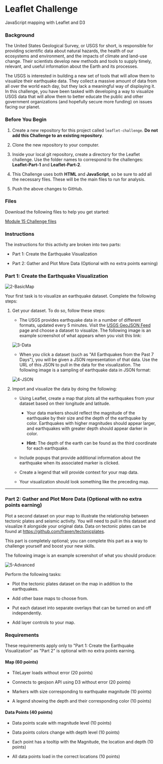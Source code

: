 # Leaflet Challenge
JavaScript mapping with Leaflet and D3
  <div class="description user_content "><div id="bootcamp">
<img style="display: none;" src="https://static.bc-edx.com/data/dl-1-2/m15/lms/img/banner.jpg" alt="lesson banner">
    <h3>Background</h3>
    <p>The United States Geological Survey, or USGS for short, is responsible for providing scientific data about natural hazards, the health of our ecosystems and environment, and the impacts of climate and land-use change. Their scientists develop new methods and tools to supply timely, relevant, and useful information about the Earth and its processes.</p>
    <p>The USGS is interested in building a new set of tools that will allow them to visualize their earthquake data. They collect a massive amount of data from all over the world each day, but they lack a meaningful way of displaying it. In this challenge, you have been tasked with developing a way to visualize USGS data that will allow them to better educate the public and other government organizations (and hopefully secure more funding) on issues facing our planet.</p>
    <h3>Before You Begin</h3>
    <ol>
        <li>
            <p>Create a new repository for this project called <code>leaflet-challenge</code>. <strong>Do not add this Challenge to an existing repository</strong>.</p>
        </li>
        <li>
            <p>Clone the new repository to your computer.</p>
        </li>
        <li>
            <p>Inside your local git repository, create a directory for the Leaflet challenge. Use the folder names to correspond to the challenges: <strong>Leaflet-Part-1</strong> and <strong>Leaflet-Part-2</strong>.</p>
        </li>
        <li>
            <p>This Challenge uses both <strong>HTML</strong> and <strong>JavaScript</strong>, so be sure to add all the necessary files. These will be the main files to run for analysis.</p>
        </li>
        <li>
            <p>Push the above changes to GitHub.</p>
        </li>
    </ol>
    <h3>Files</h3>
    <p>Download the following files to help you get started:</p>
    <p><a href="https://static.bc-edx.com/data/dl-1-2/m15/lms/starter/Starter_Code.zip">Module 15 Challenge files</a></p>
    <h3>Instructions</h3>
    <p>The instructions for this activity are broken into two parts:</p>
    <ul>
        <li>
            <p>Part 1: Create the Earthquake Visualization</p>
        </li>
        <li>
            <p>Part 2: Gather and Plot More Data (Optional with no extra points earning)</p>
        </li>
    </ul>
    <h3>Part 1: Create the Earthquake Visualization</h3>
    <p><img src="https://static.bc-edx.com/data/dl-1-2/m15/lms/img/2-BasicMap.jpg" alt="2-BasicMap"></p>
    <p>Your first task is to visualize an earthquake dataset. Complete the following steps:</p>
    <ol>
        <li>
            <p>Get your dataset. To do so, follow these steps:</p>
            <ul>
                <li>The USGS provides earthquake data in a number of different formats, updated every 5 minutes. Visit the <a href="http://earthquake.usgs.gov/earthquakes/feed/v1.0/geojson.php">USGS GeoJSON Feed</a> page and choose a dataset to visualize. The following image is an example screenshot of what appears when you visit this link:</li>
            </ul>
            <p><img src="https://static.bc-edx.com/data/dl-1-2/m15/lms/img/3-Data.jpg" alt="3-Data"></p>
            <ul>
                <li>When you click a dataset (such as "All Earthquakes from the Past 7 Days"), you will be given a JSON representation of that data. Use the URL of this JSON to pull in the data for the visualization. The following image is a sampling of earthquake data in JSON format:</li>
            </ul>
            <p><img src="https://static.bc-edx.com/data/dl-1-2/m15/lms/img/4-JSON.jpg" alt="4-JSON"></p>
        </li>
        <li>
            <p>Import and visualize the data by doing the following:</p>
            <ul>
                <li>
                    <p>Using Leaflet, create a map that plots all the earthquakes from your dataset based on their longitude and latitude.</p>
                    <ul>
                        <li>
                            <p>Your data markers should reflect the magnitude of the earthquake by their size and the depth of the earthquake by color. Earthquakes with higher magnitudes should appear larger, and earthquakes with greater depth should appear darker in color.</p>
                        </li>
                        <li>
                            <p><strong>Hint:</strong> The depth of the earth can be found as the third coordinate for each earthquake.</p>
                        </li>
                    </ul>
                </li>
                <li>
                    <p>Include popups that provide additional information about the earthquake when its associated marker is clicked.</p>
                </li>
                <li>
                    <p>Create a legend that will provide context for your map data.</p>
                </li>
                <li>
                    <p>Your visualization should look something like the preceding map.</p>
                </li>
            </ul>
        </li>
    </ol>
    <hr>
    <h3>Part 2: Gather and Plot More Data (Optional with no extra points earning)</h3>
    <p>Plot a second dataset on your map to illustrate the relationship between tectonic plates and seismic activity. You will need to pull in this dataset and visualize it alongside your original data. Data on tectonic plates can be found at <a href="https://github.com/fraxen/tectonicplates">https://github.com/fraxen/tectonicplates</a>.</p>
    <p>This part is completely optional; you can complete this part as a way to challenge yourself and boost your new skills.</p>
    <p>The following image is an example screenshot of what you should produce:</p>
    <p><img src="https://static.bc-edx.com/data/dl-1-2/m15/lms/img/5-Advanced.jpg" alt="5-Advanced"></p>
    <p>Perform the following tasks:</p>
    <ul>
        <li>
            <p>Plot the tectonic plates dataset on the map in addition to the earthquakes.</p>
        </li>
        <li>
            <p>Add other base maps to choose from.</p>
        </li>
        <li>
            <p>Put each dataset into separate overlays that can be turned on and off independently.</p>
        </li>
        <li>
            <p>Add layer controls to your map.</p>
        </li>
    </ul>
    <h3>Requirements</h3>
    <p>These requirements apply only to "Part 1: Create the Earthquake Visualization" as "Part 2" is optional with no extra points earning.</p>
    <h4>Map (60 points)</h4>
    <ul>
        <li>
            <p>TileLayer loads without error (20 points)</p>
        </li>
        <li>
            <p>Connects to geojson API using D3 without error (20 points)</p>
        </li>
        <li>
            <p>Markers with size corresponding to earthquake magnitude (10 points)</p>
        </li>
        <li>
            <p>A legend showing the depth and their corresponding color (10 points)</p>
        </li>
    </ul>
    <h4>Data Points (40 points)</h4>
    <ul>
        <li>
            <p>Data points scale with magnitude level (10 points)</p>
        </li>
        <li>
            <p>Data points colors change with depth level (10 points)</p>
        </li>
        <li>
            <p>Each point has a tooltip with the Magnitude, the location and depth (10 points)</p>
        </li>
        <li>
            <p>All data points load in the correct locations (10 points)</p>
        </li>
    </ul>
